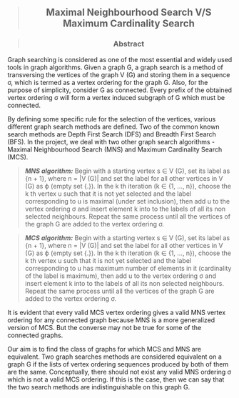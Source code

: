 > ## <h2 align=center>Maximal Neighbourhood Search V/S Maximum Cardinality Search</h2>

> ### <h3 align=center>Abstract</h3>

<p>
Graph searching is considered as one of the most essential and widely used tools in graph algorithms.
Given a graph G, a graph search is a method of transversing the vertices of the graph V (G) and storing
them in a sequence σ, which is termed as a vertex ordering for the graph G. Also, for the purpose of
simplicity, consider G as connected. Every prefix of the obtained vertex ordering σ will form a vertex
induced subgraph of G which must be connected.
</p>
<p>
By defining some specific rule for the selection of the vertices, various different graph search methods
are defined. Two of the common known search methods are Depth First Search (DFS) and Breadth First
Search (BFS). In the project, we deal with two other graph search algorithms - Maximal Neighbourhood
Search (MNS) and Maximum Cardinality Search (MCS).
</p>

> <strong><em>MNS algorithm:</em></strong> Begin with a starting vertex s ∈ V (G), set its label as {n + 1}, where n = |V (G)|
and set the label for all other vertices in V (G) as ϕ (empty set {.}). In the k th iteration (k ∈ {1, ..., n}),
choose the k th vertex u such that it is not yet selected and the label corresponding to u is maximal (under
set inclusion), then add u to the vertex ordering σ and insert element k into to the labels of all its non
selected neighbours. Repeat the same process until all the vertices of the graph G are added to the vertex
ordering σ.

> <strong><em>MCS algorithm:</em></strong> Begin with a starting vertex s ∈ V (G), set its label as {n + 1}, where n = |V (G)|
and set the label for all other vertices in V (G) as ϕ (empty set {.}). In the k th iteration (k ∈ {1, ..., n}),
choose the k th vertex u such that it is not yet selected and the label corresponding to u has maximum
number of elements in it (cardinality of the label is maximum), then add u to the vertex ordering σ and
insert element k into to the labels of all its non selected neighbours. Repeat the same process until all
the vertices of the graph G are added to the vertex ordering σ.

<p>
It is evident that every valid MCS vertex ordering gives a valid MNS vertex ordering for any connected
graph because MNS is a more generalized version of MCS. But the converse may not be true for some of
the connected graphs.
</p>
<p>
Our aim is to find the class of graphs for which MCS and MNS are equivalent. Two graph searches
methods are considered equivalent on a graph G if the lists of vertex ordering sequences produced by both
of them are the same. Conceptually, there should not exist any valid MNS ordering σ which is not a valid
MCS ordering. If this is the case, then we can say that the two search methods are indistinguishable on
this graph G.
</p>
